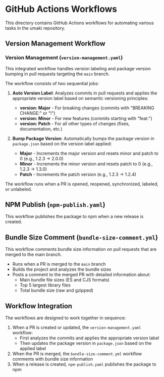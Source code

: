 # GitHub Actions Workflows

This directory contains GitHub Actions workflows for automating various tasks in the umaki repository.

## Version Management Workflow

### Version Management (`version-management.yaml`)

This integrated workflow handles version labeling and package version bumping in pull requests targeting the `main` branch.

The workflow consists of two sequential jobs:

1. **Auto Version Label**: Analyzes commits in pull requests and applies the appropriate version label based on semantic versioning principles:
   - **version: Major** - For breaking changes (commits with "BREAKING CHANGE:" or "!")
   - **version: Minor** - For new features (commits starting with "feat:")
   - **version: Patch** - For all other types of changes (fixes, documentation, etc.)

2. **Bump Package Version**: Automatically bumps the package version in `package.json` based on the version label applied:
   - **Major** - Increments the major version and resets minor and patch to 0 (e.g., 1.2.3 → 2.0.0)
   - **Minor** - Increments the minor version and resets patch to 0 (e.g., 1.2.3 → 1.3.0)
   - **Patch** - Increments the patch version (e.g., 1.2.3 → 1.2.4)

The workflow runs when a PR is opened, reopened, synchronized, labeled, or unlabeled.

## NPM Publish (`npm-publish.yaml`)

This workflow publishes the package to npm when a new release is created.

## Bundle Size Comment (`bundle-size-comment.yml`)

This workflow comments bundle size information on pull requests that are merged to the main branch.

- Runs when a PR is merged to the `main` branch
- Builds the project and analyzes the bundle sizes
- Posts a comment to the merged PR with detailed information about:
  - Main bundle file sizes (ES and CJS formats)
  - Top 5 largest library files 
  - Total bundle size (raw and gzipped)

## Workflow Integration

The workflows are designed to work together in sequence:

1. When a PR is created or updated, the `version-management.yaml` workflow:
   - First analyzes the commits and applies the appropriate version label
   - Then updates the package version in `package.json` based on the applied label
2. When the PR is merged, the `bundle-size-comment.yml` workflow comments with bundle size information
3. When a release is created, `npm-publish.yaml` publishes the package to npm